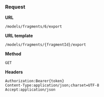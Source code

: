### Request

**URL**

`/models/fragments/6/export`

**URL template**

`/models/fragments/{fragmentId}/export`

**Method**

`GET`

**Headers**

`Authorization:Bearer{token}`  
`Content-Type:application/json;charset=UTF-8`  
`Accept:application/json`  
